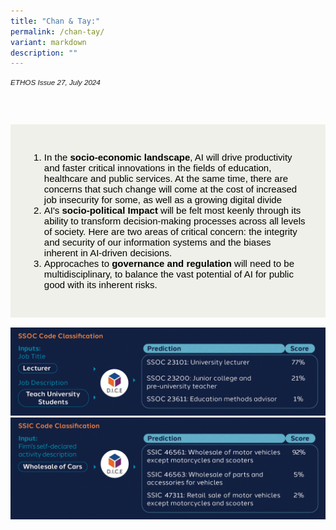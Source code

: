 ```yaml
---
title: "Chan & Tay:"
permalink: /chan-tay/
variant: markdown
description: ""
---
```

<style>
		
body {
    font-family: Arial, sans-serif;
}

.back a {
    color: #9f2943;
    font-weight: bold;
}

.break {
    border-top: 1px solid black;
    border-bottom: 1px solid black;
    padding: 20px;
    text-align: center;
    margin-top: 50px;
}

.break1 {
    font-family: Georgia;
    font-size: 20px;
    font-style: italic;
    font-weight: bold;
}

.break2 {
    background-color: #F7943E;
    margin-top: 30px;
    padding: 20px;
    color: white;
    border-radius: 20px;
}

.break2 q {
    font-family: Georgia;
    font-size: 20px;
    font-style: italic;
    font-weight: bold;
}

.break2 a {
    color: white;
}

.author {
    border-bottom: 1px solid black;
    margin-top: 40px;
    padding-bottom: 30px;
    border-top: 1px solid black;
}

.author p {
    font-size: 15px;
    line-height: 22px;
}

.notestop ol li {
    font-size: 15px;
    line-height: 22px;
}

.containerbox {
    background-color: #eff0e9;
    padding: 30px;
    margin-top: 30px;
    color: white;
}

.containerbox a {
    text-decoration: none;
    color: white;
}
	
.numbered-squares ol
{
background-color:black;
}


.numbered-squares li
{
color:black;	
font-size: 15px;
}	
	
.numbered-squares:before
{
background-color:black;
padding:5px;

}
	
</style>



<em><small>ETHOS Issue 27, July 2024</small></em>
<div class="background-image">
<img src="">
</div>



<div class="containerbox">
<ol class="numbered-squares">

<li>In the <b>socio-economic landscape</b>, AI will drive productivity and faster critical innovations in the fields of education, healthcare and public services. At the same time, there are concerns that such change will come at the cost of increased job insecurity for some, as well as a growing digital divide</li>	

<li>AI's <b>socio-political Impact</b> will be felt most keenly through its ability to transform decision-making processes across all levels of society. Here are two areas of critical concern: the integrity and security of our information systems and the biases inherent in AI-driven decisions.</li>	

<li>Approcaches to <b>governance and regulation</b> will need to be multidisciplinary, to balance the vast potential of AI for public good with its inherent risks.</li>	
	
</ol>
</div>

<br>

<div class="img">
<img src="/images/Ethos_Images/Ethos_Issue_27/Supercharging_AI_with_Statistics_2.jpg">
<br>	
<img src="/images/Ethos_Images/Ethos_Issue_27/Supercharging_AI_with_Statistics_1.jpg">
</div>